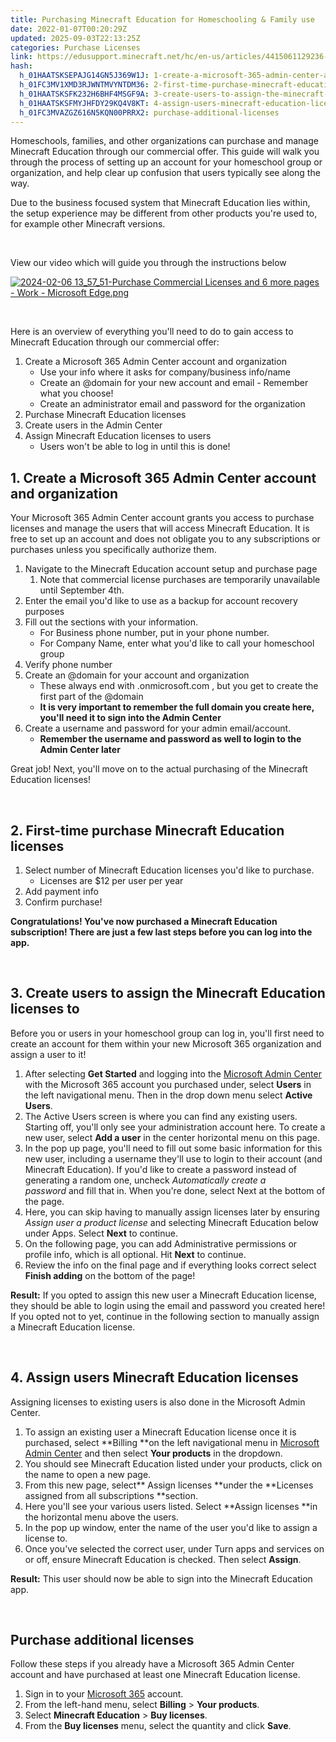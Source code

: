 ```yaml
---
title: Purchasing Minecraft Education for Homeschooling & Family use
date: 2022-01-07T00:20:29Z
updated: 2025-09-03T22:13:25Z
categories: Purchase Licenses
link: https://edusupport.minecraft.net/hc/en-us/articles/4415061129236-Purchasing-Minecraft-Education-for-Homeschooling-Family-use
hash:
  h_01HAATSKSEPAJG14GN5J369W1J: 1-create-a-microsoft-365-admin-center-account-and-organization
  h_01FC3MV1XMD3RJWNTMVYNTDM36: 2-first-time-purchase-minecraft-education-licenses
  h_01HAATSKSFK232H6BHF4MSGF9A: 3-create-users-to-assign-the-minecraft-education-licenses-to
  h_01HAATSKSFMYJHFDY29KQ4V8KT: 4-assign-users-minecraft-education-licenses
  h_01FC3MVAZGZ616N5KQN00PRRX2: purchase-additional-licenses
---
```


Homeschools, families, and other organizations can purchase and manage Minecraft Education through our commercial offer. This guide will walk you through the process of setting up an account for your homeschool group or organization, and help clear up confusion that users typically see along the way.

Due to the business focused system that Minecraft Education lies within, the setup experience may be different from other products you're used to, for example other Minecraft versions. 

 

View our video which will guide you through the instructions below

[![2024-02-06 13_57_51-Purchase Commercial Licenses and 6 more pages - Work - Microsoft​ Edge.png](https://edusupport.minecraft.net/hc/article_attachments/23509056392724)](https://www.youtube.com/watch?v=0GF2PZajxVk)

 

Here is an overview of everything you'll need to do to gain access to Minecraft Education through our commercial offer:

1.  Create a Microsoft 365 Admin Center account and organization
    - Use your info where it asks for company/business info/name
    - Create an @domain for your new account and email - Remember what you choose!
    - Create an administrator email and password for the organization 
2.  Purchase Minecraft Education licenses
3.  Create users in the Admin Center 
4.  Assign Minecraft Education licenses to users
    - Users won't be able to log in until this is done!

## 1. Create a Microsoft 365 Admin Center account and organization

Your Microsoft 365 Admin Center account grants you access to purchase licenses and manage the users that will access Minecraft Education. It is free to set up an account and does not obligate you to any subscriptions or purchases unless you specifically authorize them.

1.  Navigate to the Minecraft Education account setup and purchase page 
    1.  Note that commercial license purchases are temporarily unavailable until September 4th. 
2.  Enter the email you'd like to use as a backup for account recovery purposes
3.  Fill out the sections with your information.
    - For Business phone number, put in your phone number. 
    - For Company Name, enter what you'd like to call your homeschool group
4.  Verify phone number 
5.  Create an @domain for your account and organization
    - These always end with .onmicrosoft.com , but you get to create the first part of the @domain
    - **It is very important to remember the full domain you create here, you'll need it to sign into the Admin Center**
6.  Create a username and password for your admin email/account. 
    - **Remember the username and password as well to login to the Admin Center later**

Great job! Next, you'll move on to the actual purchasing of the Minecraft Education licenses!

 

## 2. First-time purchase Minecraft Education licenses

1.  Select number of Minecraft Education licenses you'd like to purchase. 
    - Licenses are \$12 per user per year
2.  Add payment info
3.  Confirm purchase!

**Congratulations! You've now purchased a Minecraft Education subscription! There are just a few last steps before you can log into the app.**

 

## 3. Create users to assign the Minecraft Education licenses to

Before you or users in your homeschool group can log in, you'll first need to create an account for them within your new Microsoft 365 organization and assign a user to it! 

1.  After selecting **Get Started** and logging into the [Microsoft Admin Center](https://admin.microsoft.com/) with the Microsoft 365 account you purchased under, select **Users** in the left navigational menu. Then in the drop down menu select **Active Users**.  
2.  The Active Users screen is where you can find any existing users. Starting off, you'll only see your administration account here. To create a new user, select **Add a user** in the center horizontal menu on this page.
3.  In the pop up page, you'll need to fill out some basic information for this new user, including a username they'll use to login to their account (and Minecraft Education). If you'd like to create a password instead of generating a random one, uncheck *Automatically create a password* and fill that in. When you're done, select Next at the bottom of the page. 
4.  Here, you can skip having to manually assign licenses later by ensuring *Assign user a product license* and selecting Minecraft Education below under Apps. Select **Next** to continue.
5.  On the following page, you can add Administrative permissions or profile info, which is all optional. Hit **Next** to continue.  
6.  Review the info on the final page and if everything looks correct select **Finish adding** on the bottom of the page!

**Result:** If you opted to assign this new user a Minecraft Education license, they should be able to login using the email and password you created here! If you opted not to yet, continue in the following section to manually assign a Minecraft Education license.  

 

## 4. Assign users Minecraft Education licenses

Assigning licenses to existing users is also done in the Microsoft Admin Center.

1.  To assign an existing user a Minecraft Education license once it is purchased, select **Billing **on the left navigational menu in [Microsoft Admin Center](https://admin.microsoft.com/) and then select **Your products** in the dropdown.
2.  You should see Minecraft Education listed under your products, click on the name to open a new page.
3.  From this new page, select** Assign licenses **under the **Licenses assigned from all subscriptions **section.  
4.  Here you'll see your various users listed. Select **Assign licenses **in the horizontal menu above the users.
5.  In the pop up window, enter the name of the user you'd like to assign a license to.
6.  Once you've selected the correct user, under Turn apps and services on or off, ensure Minecraft Education is checked. Then select **Assign**.

**Result:** This user should now be able to sign into the Minecraft Education app.  

 

## Purchase additional licenses

Follow these steps if you already have a Microsoft 365 Admin Center account and have purchased at least one Minecraft Education license.

1.  Sign in to your [Microsoft 365](https://admin.microsoft.com/) account.
2.  From the left-hand menu, select **Billing** \> **Your products**.
3.  Select **Minecraft Education** \> **Buy licenses**.
4.  From the **Buy licenses** menu, select the quantity and click **Save**.

